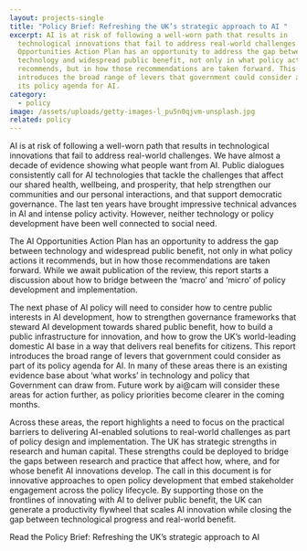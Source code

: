 ```yaml
---
layout: projects-single
title: "Policy Brief: Refreshing the UK’s strategic approach to AI "
excerpt: AI is at risk of following a well-worn path that results in
  technological innovations that fail to address real-world challenges. The AI
  Opportunities Action Plan has an opportunity to address the gap between
  technology and widespread public benefit, not only in what policy actions it
  recommends, but in how those recommendations are taken forward. This report
  introduces the broad range of levers that government could consider as part of
  its policy agenda for AI.
category:
  - policy
image: /assets/uploads/getty-images-l_pu5n0qjvm-unsplash.jpg
related: policy
---
```

AI is at risk of following a well-worn path that results in technological innovations that fail to address real-world challenges. We have almost a decade of evidence showing what people want from AI. Public dialogues consistently call for AI technologies that tackle the challenges that affect our shared health, wellbeing, and prosperity, that help strengthen our communities and our personal interactions, and that support democratic governance. The last ten years have brought impressive technical advances in AI and intense policy activity. However, neither technology or policy development have been well connected to social need. 

The AI Opportunities Action Plan has an opportunity to address the gap between technology and widespread public benefit, not only in what policy actions it recommends, but in how those recommendations are taken forward. While we await publication of the review, this report starts a discussion about how to bridge between the ‘macro’ and ‘micro’ of policy development and implementation. 

The next phase of AI policy will need to consider how to centre public interests in AI development, how to strengthen governance frameworks that steward AI development towards shared public benefit, how to build a public infrastructure for innovation, and how to grow the UK’s world-leading domestic AI base in a way that delivers real benefits for citizens. This report introduces the broad range of levers that government could consider as part of its policy agenda for AI. In many of these areas there is an existing evidence base about ‘what works’ in technology and policy that Government can draw from. Future work by ai@cam will consider these areas for action further, as policy priorities become clearer in the coming months.

Across these areas, the report highlights a need to focus on the practical barriers to delivering AI-enabled solutions to real-world challenges as part of policy design and implementation. The UK has strategic strengths in research and human capital. These strengths could be deployed to bridge the gaps between research and practice that affect how, where, and for whose benefit AI innovations develop. The call in this document is for innovative approaches to open policy development that embed stakeholder engagement across the policy lifecycle.  By supporting those on the frontlines of innovating with AI to deliver public benefit, the UK can generate a productivity flywheel that scales AI innovation while closing the gap between technological progress and real-world benefit. 

R﻿ead the Policy Brief: Refreshing the UK’s strategic approach to AI